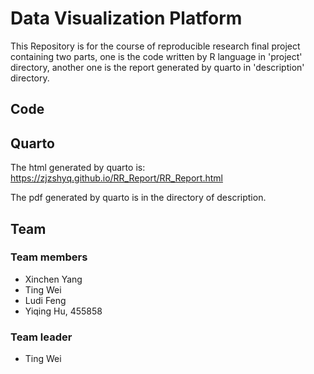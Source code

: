 # Data Visualization Platform
This Repository is for the course of reproducible research final project
containing two parts, one is the code written by R language in 'project' directory, 
another one is the report generated by quarto in 'description' directory.

## Code


## Quarto
The html generated by quarto is:
https://zjzshyq.github.io/RR_Report/RR_Report.html

The pdf generated by quarto is in the directory of description.

## Team
### Team members
- Xinchen Yang
- Ting Wei
- Ludi Feng
- Yiqing Hu, 455858
### Team leader
- Ting Wei